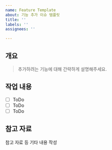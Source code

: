 ```yaml
---
name: Feature Template
about: 기능 추가 이슈 템플릿
title: ''
labels: ''
assignees: ''

---
```


## 개요
> 추가하려는 기능에 대해 간략하게 설명해주세요.

## 작업 내용
- [ ] ToDo
- [ ] ToDo
- [ ] ToDo

## 참고 자료
참고 자료 등 기타 내용 작성
